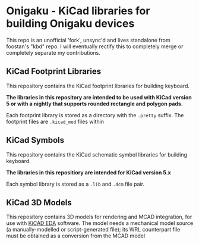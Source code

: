 # Onigaku - KiCad libraries for building Onigaku devices

This repo is an unofficial 'fork', unsync'd and lives standalone from foostan's "kbd" repo. I will eventually rectify this to completely merge or completely separate my contributions.

## KiCad Footprint Libraries

This repository contains the KiCad footprint libraries for building keyboard.

**The libraries in this repository are intended to be used with KiCad version 5 or with a nightly that supports rounded rectangle and polygon pads.**

Each footprint library is stored as a directory with the `.pretty` suffix. The footprint files are `.kicad_mod` files within 

## KiCad Symbols

This repository contains the KiCad schematic symbol libraries for building keyboard.

**The libraries in this repositiory are intended for KiCad version 5.x**

Each symbol library is stored as a `.lib` and `.dcm` file pair.

## KiCad 3D Models
This repository contains 3D models for rendering and MCAD integration, for use with [KiCAD EDA](http://kicad-pcb.org/) software.
The model needs a mechanical model source (a manually-modelled or script-generated file); its WRL counterpart file must be obtained as a conversion from the MCAD model
